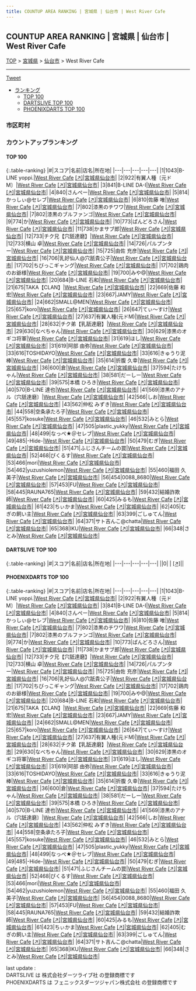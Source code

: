 ```yaml
---
title: COUNTUP AREA RANKING | 宮城県 | 仙台市 | West River Cafe
---
```

## COUNTUP AREA RANKING | 宮城県 | 仙台市 | West River Cafe

[TOP](/darts/rank/) > [宮城県](/darts/rank/宮城県/) > [仙台市](/darts/rank/宮城県/仙台市/) > West River Cafe

___

<a href="https://twitter.com/share?ref_src=twsrc%5Etfw" data-text="COUNTUP AREA RANKING | 宮城県仙台市West River Cafe" class="twitter-share-button" data-hashtags="DARTSLIVE,PHOENIXDARTS,darts,ダーツ" data-show-count="false">Tweet</a>

* [ランキング](#カウントアップランキング)
    * [TOP 100](#top-100)
    * [DARTSLIVE TOP 100](#dartslive-top-100)
    * [PHOENIXDARTS TOP 100](#phoenixdarts-top-100)

### 市区町村

<ul>

</ul>

### カウントアップランキング

#### TOP 100



{:.table-ranking}
|#|スコア|名前|店名|所在地|
|---|---|---|---|---|
|1|1043|<span class="rank-name-pd">B-LINE yoppi.</span>|<a href="/darts/rank/shops/72567.html">West River Cafe</a> <a href="https://vs.phoenixdarts.com/jp/shop/shopDetailInfo/s_72567?s_seq=72567">[↗]</a>|<a href="/darts/rank/宮城県/仙台市">宮城県仙台市</a>|
|2|922|<span class="rank-name-pd">有翼人種〔元ドM〕</span>|<a href="/darts/rank/shops/72567.html">West River Cafe</a> <a href="https://vs.phoenixdarts.com/jp/shop/shopDetailInfo/s_72567?s_seq=72567">[↗]</a>|<a href="/darts/rank/宮城県/仙台市">宮城県仙台市</a>|
|3|841|<span class="rank-name-pd">B-LINE  DA-I</span>|<a href="/darts/rank/shops/72567.html">West River Cafe</a> <a href="https://vs.phoenixdarts.com/jp/shop/shopDetailInfo/s_72567?s_seq=72567">[↗]</a>|<a href="/darts/rank/宮城県/仙台市">宮城県仙台市</a>|
|4|840|<span class="rank-name-pd">さんぺー</span>|<a href="/darts/rank/shops/72567.html">West River Cafe</a> <a href="https://vs.phoenixdarts.com/jp/shop/shopDetailInfo/s_72567?s_seq=72567">[↗]</a>|<a href="/darts/rank/宮城県/仙台市">宮城県仙台市</a>|
|5|814|<span class="rank-name-pd">かっしぃ@セレブ</span>|<a href="/darts/rank/shops/72567.html">West River Cafe</a> <a href="https://vs.phoenixdarts.com/jp/shop/shopDetailInfo/s_72567?s_seq=72567">[↗]</a>|<a href="/darts/rank/宮城県/仙台市">宮城県仙台市</a>|
|6|810|<span class="rank-name-pd"><span class="pro-icon-pd"></span>佐藤 唯</span>|<a href="/darts/rank/shops/72567.html">West River Cafe</a> <a href="https://vs.phoenixdarts.com/jp/shop/shopDetailInfo/s_72567?s_seq=72567">[↗]</a>|<a href="/darts/rank/宮城県/仙台市">宮城県仙台市</a>|
|7|802|<span class="rank-name-pd">漆黒のチワワ</span>|<a href="/darts/rank/shops/72567.html">West River Cafe</a> <a href="https://vs.phoenixdarts.com/jp/shop/shopDetailInfo/s_72567?s_seq=72567">[↗]</a>|<a href="/darts/rank/宮城県/仙台市">宮城県仙台市</a>|
|7|802|<span class="rank-name-pd">漆黒のブルファンゴ</span>|<a href="/darts/rank/shops/72567.html">West River Cafe</a> <a href="https://vs.phoenixdarts.com/jp/shop/shopDetailInfo/s_72567?s_seq=72567">[↗]</a>|<a href="/darts/rank/宮城県/仙台市">宮城県仙台市</a>|
|9|774|<span class="rank-name-pd">か</span>|<a href="/darts/rank/shops/72567.html">West River Cafe</a> <a href="https://vs.phoenixdarts.com/jp/shop/shopDetailInfo/s_72567?s_seq=72567">[↗]</a>|<a href="/darts/rank/宮城県/仙台市">宮城県仙台市</a>|
|10|773|<span class="rank-name-pd">ぱんどろさん</span>|<a href="/darts/rank/shops/72567.html">West River Cafe</a> <a href="https://vs.phoenixdarts.com/jp/shop/shopDetailInfo/s_72567?s_seq=72567">[↗]</a>|<a href="/darts/rank/宮城県/仙台市">宮城県仙台市</a>|
|11|738|<span class="rank-name-pd">かまサブ郎</span>|<a href="/darts/rank/shops/72567.html">West River Cafe</a> <a href="https://vs.phoenixdarts.com/jp/shop/shopDetailInfo/s_72567?s_seq=72567">[↗]</a>|<a href="/darts/rank/宮城県/仙台市">宮城県仙台市</a>|
|12|733|<span class="rank-name-pd">チク兄【穴舐達磨】</span>|<a href="/darts/rank/shops/72567.html">West River Cafe</a> <a href="https://vs.phoenixdarts.com/jp/shop/shopDetailInfo/s_72567?s_seq=72567">[↗]</a>|<a href="/darts/rank/宮城県/仙台市">宮城県仙台市</a>|
|12|733|<span class="rank-name-pd"><span class="pro-icon-pd"></span>横山 卓</span>|<a href="/darts/rank/shops/72567.html">West River Cafe</a> <a href="https://vs.phoenixdarts.com/jp/shop/shopDetailInfo/s_72567?s_seq=72567">[↗]</a>|<a href="/darts/rank/宮城県/仙台市">宮城県仙台市</a>|
|14|726|<span class="rank-name-pd">パルプンター</span>|<a href="/darts/rank/shops/72567.html">West River Cafe</a> <a href="https://vs.phoenixdarts.com/jp/shop/shopDetailInfo/s_72567?s_seq=72567">[↗]</a>|<a href="/darts/rank/宮城県/仙台市">宮城県仙台市</a>|
|15|725|<span class="rank-name-pd"><span class="pro-icon-pd"></span>由佐 充彦</span>|<a href="/darts/rank/shops/72567.html">West River Cafe</a> <a href="https://vs.phoenixdarts.com/jp/shop/shopDetailInfo/s_72567?s_seq=72567">[↗]</a>|<a href="/darts/rank/宮城県/仙台市">宮城県仙台市</a>|
|16|706|<span class="rank-name-pd">乳好仙人@穴舐貴公子</span>|<a href="/darts/rank/shops/72567.html">West River Cafe</a> <a href="https://vs.phoenixdarts.com/jp/shop/shopDetailInfo/s_72567?s_seq=72567">[↗]</a>|<a href="/darts/rank/宮城県/仙台市">宮城県仙台市</a>|
|17|702|<span class="rank-name-pd">ちびっこギャング</span>|<a href="/darts/rank/shops/72567.html">West River Cafe</a> <a href="https://vs.phoenixdarts.com/jp/shop/shopDetailInfo/s_72567?s_seq=72567">[↗]</a>|<a href="/darts/rank/宮城県/仙台市">宮城県仙台市</a>|
|17|702|<span class="rank-name-pd">鶏肉のお爺様</span>|<a href="/darts/rank/shops/72567.html">West River Cafe</a> <a href="https://vs.phoenixdarts.com/jp/shop/shopDetailInfo/s_72567?s_seq=72567">[↗]</a>|<a href="/darts/rank/宮城県/仙台市">宮城県仙台市</a>|
|19|700|<span class="rank-name-pd">みや@</span>|<a href="/darts/rank/shops/72567.html">West River Cafe</a> <a href="https://vs.phoenixdarts.com/jp/shop/shopDetailInfo/s_72567?s_seq=72567">[↗]</a>|<a href="/darts/rank/宮城県/仙台市">宮城県仙台市</a>|
|20|684|<span class="rank-name-pd">B-LINE 石和</span>|<a href="/darts/rank/shops/72567.html">West River Cafe</a> <a href="https://vs.phoenixdarts.com/jp/shop/shopDetailInfo/s_72567?s_seq=72567">[↗]</a>|<a href="/darts/rank/宮城県/仙台市">宮城県仙台市</a>|
|21|675|<span class="rank-name-pd">TAKA【CLAN】</span>|<a href="/darts/rank/shops/72567.html">West River Cafe</a> <a href="https://vs.phoenixdarts.com/jp/shop/shopDetailInfo/s_72567?s_seq=72567">[↗]</a>|<a href="/darts/rank/宮城県/仙台市">宮城県仙台市</a>|
|22|669|<span class="rank-name-pd"><span class="pro-icon-pd"></span>佐藤 和宏</span>|<a href="/darts/rank/shops/72567.html">West River Cafe</a> <a href="https://vs.phoenixdarts.com/jp/shop/shopDetailInfo/s_72567?s_seq=72567">[↗]</a>|<a href="/darts/rank/宮城県/仙台市">宮城県仙台市</a>|
|23|667|<span class="rank-name-pd">JAMY</span>|<a href="/darts/rank/shops/72567.html">West River Cafe</a> <a href="https://vs.phoenixdarts.com/jp/shop/shopDetailInfo/s_72567?s_seq=72567">[↗]</a>|<a href="/darts/rank/宮城県/仙台市">宮城県仙台市</a>|
|24|662|<span class="rank-name-pd">SMALL@MEN</span>|<a href="/darts/rank/shops/72567.html">West River Cafe</a> <a href="https://vs.phoenixdarts.com/jp/shop/shopDetailInfo/s_72567?s_seq=72567">[↗]</a>|<a href="/darts/rank/宮城県/仙台市">宮城県仙台市</a>|
|25|657|<span class="rank-name-pd">koro</span>|<a href="/darts/rank/shops/72567.html">West River Cafe</a> <a href="https://vs.phoenixdarts.com/jp/shop/shopDetailInfo/s_72567?s_seq=72567">[↗]</a>|<a href="/darts/rank/宮城県/仙台市">宮城県仙台市</a>|
|26|647|<span class="rank-name-pd">てぃ〜すけ</span>|<a href="/darts/rank/shops/72567.html">West River Cafe</a> <a href="https://vs.phoenixdarts.com/jp/shop/shopDetailInfo/s_72567?s_seq=72567">[↗]</a>|<a href="/darts/rank/宮城県/仙台市">宮城県仙台市</a>|
|27|637|<span class="rank-name-pd">有翼人種(元ドM)</span>|<a href="/darts/rank/shops/72567.html">West River Cafe</a> <a href="https://vs.phoenixdarts.com/jp/shop/shopDetailInfo/s_72567?s_seq=72567">[↗]</a>|<a href="/darts/rank/宮城県/仙台市">宮城県仙台市</a>|
|28|632|<span class="rank-name-pd">チク弟【乳舐達磨】</span>|<a href="/darts/rank/shops/72567.html">West River Cafe</a> <a href="https://vs.phoenixdarts.com/jp/shop/shopDetailInfo/s_72567?s_seq=72567">[↗]</a>|<a href="/darts/rank/宮城県/仙台市">宮城県仙台市</a>|
|29|630|<span class="rank-name-pd">なべちゃん</span>|<a href="/darts/rank/shops/72567.html">West River Cafe</a> <a href="https://vs.phoenixdarts.com/jp/shop/shopDetailInfo/s_72567?s_seq=72567">[↗]</a>|<a href="/darts/rank/宮城県/仙台市">宮城県仙台市</a>|
|30|629|<span class="rank-name-pd">漆黒のオギコ将軍</span>|<a href="/darts/rank/shops/72567.html">West River Cafe</a> <a href="https://vs.phoenixdarts.com/jp/shop/shopDetailInfo/s_72567?s_seq=72567">[↗]</a>|<a href="/darts/rank/宮城県/仙台市">宮城県仙台市</a>|
|31|619|<span class="rank-name-pd">ほし</span>|<a href="/darts/rank/shops/72567.html">West River Cafe</a> <a href="https://vs.phoenixdarts.com/jp/shop/shopDetailInfo/s_72567?s_seq=72567">[↗]</a>|<a href="/darts/rank/宮城県/仙台市">宮城県仙台市</a>|
|31|619|<span class="rank-name-pd"><span class="pro-icon-pd"></span>阿部 由弥</span>|<a href="/darts/rank/shops/72567.html">West River Cafe</a> <a href="https://vs.phoenixdarts.com/jp/shop/shopDetailInfo/s_72567?s_seq=72567">[↗]</a>|<a href="/darts/rank/宮城県/仙台市">宮城県仙台市</a>|
|33|616|<span class="rank-name-pd">TOSHIDAYO</span>|<a href="/darts/rank/shops/72567.html">West River Cafe</a> <a href="https://vs.phoenixdarts.com/jp/shop/shopDetailInfo/s_72567?s_seq=72567">[↗]</a>|<a href="/darts/rank/宮城県/仙台市">宮城県仙台市</a>|
|33|616|<span class="rank-name-pd">きゅうり泥棒</span>|<a href="/darts/rank/shops/72567.html">West River Cafe</a> <a href="https://vs.phoenixdarts.com/jp/shop/shopDetailInfo/s_72567?s_seq=72567">[↗]</a>|<a href="/darts/rank/宮城県/仙台市">宮城県仙台市</a>|
|35|614|<span class="rank-name-pd"><span class="pro-icon-pd"></span>折腹 久幸</span>|<a href="/darts/rank/shops/72567.html">West River Cafe</a> <a href="https://vs.phoenixdarts.com/jp/shop/shopDetailInfo/s_72567?s_seq=72567">[↗]</a>|<a href="/darts/rank/宮城県/仙台市">宮城県仙台市</a>|
|36|600|<span class="rank-name-pd">倉</span>|<a href="/darts/rank/shops/72567.html">West River Cafe</a> <a href="https://vs.phoenixdarts.com/jp/shop/shopDetailInfo/s_72567?s_seq=72567">[↗]</a>|<a href="/darts/rank/宮城県/仙台市">宮城県仙台市</a>|
|37|594|<span class="rank-name-pd">たけちゃん</span>|<a href="/darts/rank/shops/72567.html">West River Cafe</a> <a href="https://vs.phoenixdarts.com/jp/shop/shopDetailInfo/s_72567?s_seq=72567">[↗]</a>|<a href="/darts/rank/宮城県/仙台市">宮城県仙台市</a>|
|38|581|<span class="rank-name-pd">だーしー</span>|<a href="/darts/rank/shops/72567.html">West River Cafe</a> <a href="https://vs.phoenixdarts.com/jp/shop/shopDetailInfo/s_72567?s_seq=72567">[↗]</a>|<a href="/darts/rank/宮城県/仙台市">宮城県仙台市</a>|
|39|575|<span class="rank-name-pd">本橋 ひろき</span>|<a href="/darts/rank/shops/72567.html">West River Cafe</a> <a href="https://vs.phoenixdarts.com/jp/shop/shopDetailInfo/s_72567?s_seq=72567">[↗]</a>|<a href="/darts/rank/宮城県/仙台市">宮城県仙台市</a>|
|40|570|<span class="rank-name-pd">B-LINE   達也</span>|<a href="/darts/rank/shops/72567.html">West River Cafe</a> <a href="https://vs.phoenixdarts.com/jp/shop/shopDetailInfo/s_72567?s_seq=72567">[↗]</a>|<a href="/darts/rank/宮城県/仙台市">宮城県仙台市</a>|
|41|569|<span class="rank-name-pd">漆黒のアナル〔穴舐達磨〕</span>|<a href="/darts/rank/shops/72567.html">West River Cafe</a> <a href="https://vs.phoenixdarts.com/jp/shop/shopDetailInfo/s_72567?s_seq=72567">[↗]</a>|<a href="/darts/rank/宮城県/仙台市">宮城県仙台市</a>|
|42|566|<span class="rank-name-pd">しお</span>|<a href="/darts/rank/shops/72567.html">West River Cafe</a> <a href="https://vs.phoenixdarts.com/jp/shop/shopDetailInfo/s_72567?s_seq=72567">[↗]</a>|<a href="/darts/rank/宮城県/仙台市">宮城県仙台市</a>|
|43|562|<span class="rank-name-pd">仲松 みずき</span>|<a href="/darts/rank/shops/72567.html">West River Cafe</a> <a href="https://vs.phoenixdarts.com/jp/shop/shopDetailInfo/s_72567?s_seq=72567">[↗]</a>|<a href="/darts/rank/宮城県/仙台市">宮城県仙台市</a>|
|44|558|<span class="rank-name-pd">空条承たろ子</span>|<a href="/darts/rank/shops/72567.html">West River Cafe</a> <a href="https://vs.phoenixdarts.com/jp/shop/shopDetailInfo/s_72567?s_seq=72567">[↗]</a>|<a href="/darts/rank/宮城県/仙台市">宮城県仙台市</a>|
|45|557|<span class="rank-name-pd">kosuke</span>|<a href="/darts/rank/shops/72567.html">West River Cafe</a> <a href="https://vs.phoenixdarts.com/jp/shop/shopDetailInfo/s_72567?s_seq=72567">[↗]</a>|<a href="/darts/rank/宮城県/仙台市">宮城県仙台市</a>|
|46|532|<span class="rank-name-pd">みとら</span>|<a href="/darts/rank/shops/72567.html">West River Cafe</a> <a href="https://vs.phoenixdarts.com/jp/shop/shopDetailInfo/s_72567?s_seq=72567">[↗]</a>|<a href="/darts/rank/宮城県/仙台市">宮城県仙台市</a>|
|47|505|<span class="rank-name-pd">plastic_yukky</span>|<a href="/darts/rank/shops/72567.html">West River Cafe</a> <a href="https://vs.phoenixdarts.com/jp/shop/shopDetailInfo/s_72567?s_seq=72567">[↗]</a>|<a href="/darts/rank/宮城県/仙台市">宮城県仙台市</a>|
|48|499|<span class="rank-name-pd">なっぺ★＠セレブ</span>|<a href="/darts/rank/shops/72567.html">West River Cafe</a> <a href="https://vs.phoenixdarts.com/jp/shop/shopDetailInfo/s_72567?s_seq=72567">[↗]</a>|<a href="/darts/rank/宮城県/仙台市">宮城県仙台市</a>|
|49|485|<span class="rank-name-pd">-Hide-</span>|<a href="/darts/rank/shops/72567.html">West River Cafe</a> <a href="https://vs.phoenixdarts.com/jp/shop/shopDetailInfo/s_72567?s_seq=72567">[↗]</a>|<a href="/darts/rank/宮城県/仙台市">宮城県仙台市</a>|
|50|479|<span class="rank-name-pd">むぎ</span>|<a href="/darts/rank/shops/72567.html">West River Cafe</a> <a href="https://vs.phoenixdarts.com/jp/shop/shopDetailInfo/s_72567?s_seq=72567">[↗]</a>|<a href="/darts/rank/宮城県/仙台市">宮城県仙台市</a>|
|51|471|<span class="rank-name-pd">ふじさんチームの罠</span>|<a href="/darts/rank/shops/72567.html">West River Cafe</a> <a href="https://vs.phoenixdarts.com/jp/shop/shopDetailInfo/s_72567?s_seq=72567">[↗]</a>|<a href="/darts/rank/宮城県/仙台市">宮城県仙台市</a>|
|52|468|<span class="rank-name-pd">ぴくるす</span>|<a href="/darts/rank/shops/72567.html">West River Cafe</a> <a href="https://vs.phoenixdarts.com/jp/shop/shopDetailInfo/s_72567?s_seq=72567">[↗]</a>|<a href="/darts/rank/宮城県/仙台市">宮城県仙台市</a>|
|53|466|<span class="rank-name-pd">mori</span>|<a href="/darts/rank/shops/72567.html">West River Cafe</a> <a href="https://vs.phoenixdarts.com/jp/shop/shopDetailInfo/s_72567?s_seq=72567">[↗]</a>|<a href="/darts/rank/宮城県/仙台市">宮城県仙台市</a>|
|54|462|<span class="rank-name-pd">yuzushiolemon</span>|<a href="/darts/rank/shops/72567.html">West River Cafe</a> <a href="https://vs.phoenixdarts.com/jp/shop/shopDetailInfo/s_72567?s_seq=72567">[↗]</a>|<a href="/darts/rank/宮城県/仙台市">宮城県仙台市</a>|
|55|460|<span class="rank-name-pd"><span class="pro-icon-pd"></span>福田 久美子</span>|<a href="/darts/rank/shops/72567.html">West River Cafe</a> <a href="https://vs.phoenixdarts.com/jp/shop/shopDetailInfo/s_72567?s_seq=72567">[↗]</a>|<a href="/darts/rank/宮城県/仙台市">宮城県仙台市</a>|
|56|454|<span class="rank-name-pd">0088_8680</span>|<a href="/darts/rank/shops/72567.html">West River Cafe</a> <a href="https://vs.phoenixdarts.com/jp/shop/shopDetailInfo/s_72567?s_seq=72567">[↗]</a>|<a href="/darts/rank/宮城県/仙台市">宮城県仙台市</a>|
|57|453|<span class="rank-name-pd">FU</span>|<a href="/darts/rank/shops/72567.html">West River Cafe</a> <a href="https://vs.phoenixdarts.com/jp/shop/shopDetailInfo/s_72567?s_seq=72567">[↗]</a>|<a href="/darts/rank/宮城県/仙台市">宮城県仙台市</a>|
|58|445|<span class="rank-name-pd">RAUNA765</span>|<a href="/darts/rank/shops/72567.html">West River Cafe</a> <a href="https://vs.phoenixdarts.com/jp/shop/shopDetailInfo/s_72567?s_seq=72567">[↗]</a>|<a href="/darts/rank/宮城県/仙台市">宮城県仙台市</a>|
|59|432|<span class="rank-name-pd">結婚詐欺師</span>|<a href="/darts/rank/shops/72567.html">West River Cafe</a> <a href="https://vs.phoenixdarts.com/jp/shop/shopDetailInfo/s_72567?s_seq=72567">[↗]</a>|<a href="/darts/rank/宮城県/仙台市">宮城県仙台市</a>|
|60|425|<span class="rank-name-pd">みるも</span>|<a href="/darts/rank/shops/72567.html">West River Cafe</a> <a href="https://vs.phoenixdarts.com/jp/shop/shopDetailInfo/s_72567?s_seq=72567">[↗]</a>|<a href="/darts/rank/宮城県/仙台市">宮城県仙台市</a>|
|61|423|<span class="rank-name-pd">ちぃかま</span>|<a href="/darts/rank/shops/72567.html">West River Cafe</a> <a href="https://vs.phoenixdarts.com/jp/shop/shopDetailInfo/s_72567?s_seq=72567">[↗]</a>|<a href="/darts/rank/宮城県/仙台市">宮城県仙台市</a>|
|62|405|<span class="rank-name-pd">むぎの飼い主</span>|<a href="/darts/rank/shops/72567.html">West River Cafe</a> <a href="https://vs.phoenixdarts.com/jp/shop/shopDetailInfo/s_72567?s_seq=72567">[↗]</a>|<a href="/darts/rank/宮城県/仙台市">宮城県仙台市</a>|
|63|399|<span class="rank-name-pd">ごしゅてん</span>|<a href="/darts/rank/shops/72567.html">West River Cafe</a> <a href="https://vs.phoenixdarts.com/jp/shop/shopDetailInfo/s_72567?s_seq=72567">[↗]</a>|<a href="/darts/rank/宮城県/仙台市">宮城県仙台市</a>|
|64|371|<span class="rank-name-pd">サト吉んこ@chatta</span>|<a href="/darts/rank/shops/72567.html">West River Cafe</a> <a href="https://vs.phoenixdarts.com/jp/shop/shopDetailInfo/s_72567?s_seq=72567">[↗]</a>|<a href="/darts/rank/宮城県/仙台市">宮城県仙台市</a>|
|65|368|<span class="rank-name-pd">IKU</span>|<a href="/darts/rank/shops/72567.html">West River Cafe</a> <a href="https://vs.phoenixdarts.com/jp/shop/shopDetailInfo/s_72567?s_seq=72567">[↗]</a>|<a href="/darts/rank/宮城県/仙台市">宮城県仙台市</a>|
|66|348|<span class="rank-name-pd">さとみ</span>|<a href="/darts/rank/shops/72567.html">West River Cafe</a> <a href="https://vs.phoenixdarts.com/jp/shop/shopDetailInfo/s_72567?s_seq=72567">[↗]</a>|<a href="/darts/rank/宮城県/仙台市">宮城県仙台市</a>|


#### DARTSLIVE TOP 100



{:.table-ranking}
|#|スコア|名前|店名|所在地|
|---|---|---|---|---|
||0|<span class="rank-name-dl"> </span>|<a href="/darts/rank/shops/.html"></a> <a href="">[↗]</a>|<a href="/darts/rank//"></a>|


#### PHOENIXDARTS TOP 100



{:.table-ranking}
|#|スコア|名前|店名|所在地|
|---|---|---|---|---|
|1|1043|<span class="rank-name-pd">B-LINE yoppi.</span>|<a href="/darts/rank/shops/72567.html">West River Cafe</a> <a href="https://vs.phoenixdarts.com/jp/shop/shopDetailInfo/s_72567?s_seq=72567">[↗]</a>|<a href="/darts/rank/宮城県/仙台市">宮城県仙台市</a>|
|2|922|<span class="rank-name-pd">有翼人種〔元ドM〕</span>|<a href="/darts/rank/shops/72567.html">West River Cafe</a> <a href="https://vs.phoenixdarts.com/jp/shop/shopDetailInfo/s_72567?s_seq=72567">[↗]</a>|<a href="/darts/rank/宮城県/仙台市">宮城県仙台市</a>|
|3|841|<span class="rank-name-pd">B-LINE  DA-I</span>|<a href="/darts/rank/shops/72567.html">West River Cafe</a> <a href="https://vs.phoenixdarts.com/jp/shop/shopDetailInfo/s_72567?s_seq=72567">[↗]</a>|<a href="/darts/rank/宮城県/仙台市">宮城県仙台市</a>|
|4|840|<span class="rank-name-pd">さんぺー</span>|<a href="/darts/rank/shops/72567.html">West River Cafe</a> <a href="https://vs.phoenixdarts.com/jp/shop/shopDetailInfo/s_72567?s_seq=72567">[↗]</a>|<a href="/darts/rank/宮城県/仙台市">宮城県仙台市</a>|
|5|814|<span class="rank-name-pd">かっしぃ@セレブ</span>|<a href="/darts/rank/shops/72567.html">West River Cafe</a> <a href="https://vs.phoenixdarts.com/jp/shop/shopDetailInfo/s_72567?s_seq=72567">[↗]</a>|<a href="/darts/rank/宮城県/仙台市">宮城県仙台市</a>|
|6|810|<span class="rank-name-pd"><span class="pro-icon-pd"></span>佐藤 唯</span>|<a href="/darts/rank/shops/72567.html">West River Cafe</a> <a href="https://vs.phoenixdarts.com/jp/shop/shopDetailInfo/s_72567?s_seq=72567">[↗]</a>|<a href="/darts/rank/宮城県/仙台市">宮城県仙台市</a>|
|7|802|<span class="rank-name-pd">漆黒のチワワ</span>|<a href="/darts/rank/shops/72567.html">West River Cafe</a> <a href="https://vs.phoenixdarts.com/jp/shop/shopDetailInfo/s_72567?s_seq=72567">[↗]</a>|<a href="/darts/rank/宮城県/仙台市">宮城県仙台市</a>|
|7|802|<span class="rank-name-pd">漆黒のブルファンゴ</span>|<a href="/darts/rank/shops/72567.html">West River Cafe</a> <a href="https://vs.phoenixdarts.com/jp/shop/shopDetailInfo/s_72567?s_seq=72567">[↗]</a>|<a href="/darts/rank/宮城県/仙台市">宮城県仙台市</a>|
|9|774|<span class="rank-name-pd">か</span>|<a href="/darts/rank/shops/72567.html">West River Cafe</a> <a href="https://vs.phoenixdarts.com/jp/shop/shopDetailInfo/s_72567?s_seq=72567">[↗]</a>|<a href="/darts/rank/宮城県/仙台市">宮城県仙台市</a>|
|10|773|<span class="rank-name-pd">ぱんどろさん</span>|<a href="/darts/rank/shops/72567.html">West River Cafe</a> <a href="https://vs.phoenixdarts.com/jp/shop/shopDetailInfo/s_72567?s_seq=72567">[↗]</a>|<a href="/darts/rank/宮城県/仙台市">宮城県仙台市</a>|
|11|738|<span class="rank-name-pd">かまサブ郎</span>|<a href="/darts/rank/shops/72567.html">West River Cafe</a> <a href="https://vs.phoenixdarts.com/jp/shop/shopDetailInfo/s_72567?s_seq=72567">[↗]</a>|<a href="/darts/rank/宮城県/仙台市">宮城県仙台市</a>|
|12|733|<span class="rank-name-pd">チク兄【穴舐達磨】</span>|<a href="/darts/rank/shops/72567.html">West River Cafe</a> <a href="https://vs.phoenixdarts.com/jp/shop/shopDetailInfo/s_72567?s_seq=72567">[↗]</a>|<a href="/darts/rank/宮城県/仙台市">宮城県仙台市</a>|
|12|733|<span class="rank-name-pd"><span class="pro-icon-pd"></span>横山 卓</span>|<a href="/darts/rank/shops/72567.html">West River Cafe</a> <a href="https://vs.phoenixdarts.com/jp/shop/shopDetailInfo/s_72567?s_seq=72567">[↗]</a>|<a href="/darts/rank/宮城県/仙台市">宮城県仙台市</a>|
|14|726|<span class="rank-name-pd">パルプンター</span>|<a href="/darts/rank/shops/72567.html">West River Cafe</a> <a href="https://vs.phoenixdarts.com/jp/shop/shopDetailInfo/s_72567?s_seq=72567">[↗]</a>|<a href="/darts/rank/宮城県/仙台市">宮城県仙台市</a>|
|15|725|<span class="rank-name-pd"><span class="pro-icon-pd"></span>由佐 充彦</span>|<a href="/darts/rank/shops/72567.html">West River Cafe</a> <a href="https://vs.phoenixdarts.com/jp/shop/shopDetailInfo/s_72567?s_seq=72567">[↗]</a>|<a href="/darts/rank/宮城県/仙台市">宮城県仙台市</a>|
|16|706|<span class="rank-name-pd">乳好仙人@穴舐貴公子</span>|<a href="/darts/rank/shops/72567.html">West River Cafe</a> <a href="https://vs.phoenixdarts.com/jp/shop/shopDetailInfo/s_72567?s_seq=72567">[↗]</a>|<a href="/darts/rank/宮城県/仙台市">宮城県仙台市</a>|
|17|702|<span class="rank-name-pd">ちびっこギャング</span>|<a href="/darts/rank/shops/72567.html">West River Cafe</a> <a href="https://vs.phoenixdarts.com/jp/shop/shopDetailInfo/s_72567?s_seq=72567">[↗]</a>|<a href="/darts/rank/宮城県/仙台市">宮城県仙台市</a>|
|17|702|<span class="rank-name-pd">鶏肉のお爺様</span>|<a href="/darts/rank/shops/72567.html">West River Cafe</a> <a href="https://vs.phoenixdarts.com/jp/shop/shopDetailInfo/s_72567?s_seq=72567">[↗]</a>|<a href="/darts/rank/宮城県/仙台市">宮城県仙台市</a>|
|19|700|<span class="rank-name-pd">みや@</span>|<a href="/darts/rank/shops/72567.html">West River Cafe</a> <a href="https://vs.phoenixdarts.com/jp/shop/shopDetailInfo/s_72567?s_seq=72567">[↗]</a>|<a href="/darts/rank/宮城県/仙台市">宮城県仙台市</a>|
|20|684|<span class="rank-name-pd">B-LINE 石和</span>|<a href="/darts/rank/shops/72567.html">West River Cafe</a> <a href="https://vs.phoenixdarts.com/jp/shop/shopDetailInfo/s_72567?s_seq=72567">[↗]</a>|<a href="/darts/rank/宮城県/仙台市">宮城県仙台市</a>|
|21|675|<span class="rank-name-pd">TAKA【CLAN】</span>|<a href="/darts/rank/shops/72567.html">West River Cafe</a> <a href="https://vs.phoenixdarts.com/jp/shop/shopDetailInfo/s_72567?s_seq=72567">[↗]</a>|<a href="/darts/rank/宮城県/仙台市">宮城県仙台市</a>|
|22|669|<span class="rank-name-pd"><span class="pro-icon-pd"></span>佐藤 和宏</span>|<a href="/darts/rank/shops/72567.html">West River Cafe</a> <a href="https://vs.phoenixdarts.com/jp/shop/shopDetailInfo/s_72567?s_seq=72567">[↗]</a>|<a href="/darts/rank/宮城県/仙台市">宮城県仙台市</a>|
|23|667|<span class="rank-name-pd">JAMY</span>|<a href="/darts/rank/shops/72567.html">West River Cafe</a> <a href="https://vs.phoenixdarts.com/jp/shop/shopDetailInfo/s_72567?s_seq=72567">[↗]</a>|<a href="/darts/rank/宮城県/仙台市">宮城県仙台市</a>|
|24|662|<span class="rank-name-pd">SMALL@MEN</span>|<a href="/darts/rank/shops/72567.html">West River Cafe</a> <a href="https://vs.phoenixdarts.com/jp/shop/shopDetailInfo/s_72567?s_seq=72567">[↗]</a>|<a href="/darts/rank/宮城県/仙台市">宮城県仙台市</a>|
|25|657|<span class="rank-name-pd">koro</span>|<a href="/darts/rank/shops/72567.html">West River Cafe</a> <a href="https://vs.phoenixdarts.com/jp/shop/shopDetailInfo/s_72567?s_seq=72567">[↗]</a>|<a href="/darts/rank/宮城県/仙台市">宮城県仙台市</a>|
|26|647|<span class="rank-name-pd">てぃ〜すけ</span>|<a href="/darts/rank/shops/72567.html">West River Cafe</a> <a href="https://vs.phoenixdarts.com/jp/shop/shopDetailInfo/s_72567?s_seq=72567">[↗]</a>|<a href="/darts/rank/宮城県/仙台市">宮城県仙台市</a>|
|27|637|<span class="rank-name-pd">有翼人種(元ドM)</span>|<a href="/darts/rank/shops/72567.html">West River Cafe</a> <a href="https://vs.phoenixdarts.com/jp/shop/shopDetailInfo/s_72567?s_seq=72567">[↗]</a>|<a href="/darts/rank/宮城県/仙台市">宮城県仙台市</a>|
|28|632|<span class="rank-name-pd">チク弟【乳舐達磨】</span>|<a href="/darts/rank/shops/72567.html">West River Cafe</a> <a href="https://vs.phoenixdarts.com/jp/shop/shopDetailInfo/s_72567?s_seq=72567">[↗]</a>|<a href="/darts/rank/宮城県/仙台市">宮城県仙台市</a>|
|29|630|<span class="rank-name-pd">なべちゃん</span>|<a href="/darts/rank/shops/72567.html">West River Cafe</a> <a href="https://vs.phoenixdarts.com/jp/shop/shopDetailInfo/s_72567?s_seq=72567">[↗]</a>|<a href="/darts/rank/宮城県/仙台市">宮城県仙台市</a>|
|30|629|<span class="rank-name-pd">漆黒のオギコ将軍</span>|<a href="/darts/rank/shops/72567.html">West River Cafe</a> <a href="https://vs.phoenixdarts.com/jp/shop/shopDetailInfo/s_72567?s_seq=72567">[↗]</a>|<a href="/darts/rank/宮城県/仙台市">宮城県仙台市</a>|
|31|619|<span class="rank-name-pd">ほし</span>|<a href="/darts/rank/shops/72567.html">West River Cafe</a> <a href="https://vs.phoenixdarts.com/jp/shop/shopDetailInfo/s_72567?s_seq=72567">[↗]</a>|<a href="/darts/rank/宮城県/仙台市">宮城県仙台市</a>|
|31|619|<span class="rank-name-pd"><span class="pro-icon-pd"></span>阿部 由弥</span>|<a href="/darts/rank/shops/72567.html">West River Cafe</a> <a href="https://vs.phoenixdarts.com/jp/shop/shopDetailInfo/s_72567?s_seq=72567">[↗]</a>|<a href="/darts/rank/宮城県/仙台市">宮城県仙台市</a>|
|33|616|<span class="rank-name-pd">TOSHIDAYO</span>|<a href="/darts/rank/shops/72567.html">West River Cafe</a> <a href="https://vs.phoenixdarts.com/jp/shop/shopDetailInfo/s_72567?s_seq=72567">[↗]</a>|<a href="/darts/rank/宮城県/仙台市">宮城県仙台市</a>|
|33|616|<span class="rank-name-pd">きゅうり泥棒</span>|<a href="/darts/rank/shops/72567.html">West River Cafe</a> <a href="https://vs.phoenixdarts.com/jp/shop/shopDetailInfo/s_72567?s_seq=72567">[↗]</a>|<a href="/darts/rank/宮城県/仙台市">宮城県仙台市</a>|
|35|614|<span class="rank-name-pd"><span class="pro-icon-pd"></span>折腹 久幸</span>|<a href="/darts/rank/shops/72567.html">West River Cafe</a> <a href="https://vs.phoenixdarts.com/jp/shop/shopDetailInfo/s_72567?s_seq=72567">[↗]</a>|<a href="/darts/rank/宮城県/仙台市">宮城県仙台市</a>|
|36|600|<span class="rank-name-pd">倉</span>|<a href="/darts/rank/shops/72567.html">West River Cafe</a> <a href="https://vs.phoenixdarts.com/jp/shop/shopDetailInfo/s_72567?s_seq=72567">[↗]</a>|<a href="/darts/rank/宮城県/仙台市">宮城県仙台市</a>|
|37|594|<span class="rank-name-pd">たけちゃん</span>|<a href="/darts/rank/shops/72567.html">West River Cafe</a> <a href="https://vs.phoenixdarts.com/jp/shop/shopDetailInfo/s_72567?s_seq=72567">[↗]</a>|<a href="/darts/rank/宮城県/仙台市">宮城県仙台市</a>|
|38|581|<span class="rank-name-pd">だーしー</span>|<a href="/darts/rank/shops/72567.html">West River Cafe</a> <a href="https://vs.phoenixdarts.com/jp/shop/shopDetailInfo/s_72567?s_seq=72567">[↗]</a>|<a href="/darts/rank/宮城県/仙台市">宮城県仙台市</a>|
|39|575|<span class="rank-name-pd">本橋 ひろき</span>|<a href="/darts/rank/shops/72567.html">West River Cafe</a> <a href="https://vs.phoenixdarts.com/jp/shop/shopDetailInfo/s_72567?s_seq=72567">[↗]</a>|<a href="/darts/rank/宮城県/仙台市">宮城県仙台市</a>|
|40|570|<span class="rank-name-pd">B-LINE   達也</span>|<a href="/darts/rank/shops/72567.html">West River Cafe</a> <a href="https://vs.phoenixdarts.com/jp/shop/shopDetailInfo/s_72567?s_seq=72567">[↗]</a>|<a href="/darts/rank/宮城県/仙台市">宮城県仙台市</a>|
|41|569|<span class="rank-name-pd">漆黒のアナル〔穴舐達磨〕</span>|<a href="/darts/rank/shops/72567.html">West River Cafe</a> <a href="https://vs.phoenixdarts.com/jp/shop/shopDetailInfo/s_72567?s_seq=72567">[↗]</a>|<a href="/darts/rank/宮城県/仙台市">宮城県仙台市</a>|
|42|566|<span class="rank-name-pd">しお</span>|<a href="/darts/rank/shops/72567.html">West River Cafe</a> <a href="https://vs.phoenixdarts.com/jp/shop/shopDetailInfo/s_72567?s_seq=72567">[↗]</a>|<a href="/darts/rank/宮城県/仙台市">宮城県仙台市</a>|
|43|562|<span class="rank-name-pd">仲松 みずき</span>|<a href="/darts/rank/shops/72567.html">West River Cafe</a> <a href="https://vs.phoenixdarts.com/jp/shop/shopDetailInfo/s_72567?s_seq=72567">[↗]</a>|<a href="/darts/rank/宮城県/仙台市">宮城県仙台市</a>|
|44|558|<span class="rank-name-pd">空条承たろ子</span>|<a href="/darts/rank/shops/72567.html">West River Cafe</a> <a href="https://vs.phoenixdarts.com/jp/shop/shopDetailInfo/s_72567?s_seq=72567">[↗]</a>|<a href="/darts/rank/宮城県/仙台市">宮城県仙台市</a>|
|45|557|<span class="rank-name-pd">kosuke</span>|<a href="/darts/rank/shops/72567.html">West River Cafe</a> <a href="https://vs.phoenixdarts.com/jp/shop/shopDetailInfo/s_72567?s_seq=72567">[↗]</a>|<a href="/darts/rank/宮城県/仙台市">宮城県仙台市</a>|
|46|532|<span class="rank-name-pd">みとら</span>|<a href="/darts/rank/shops/72567.html">West River Cafe</a> <a href="https://vs.phoenixdarts.com/jp/shop/shopDetailInfo/s_72567?s_seq=72567">[↗]</a>|<a href="/darts/rank/宮城県/仙台市">宮城県仙台市</a>|
|47|505|<span class="rank-name-pd">plastic_yukky</span>|<a href="/darts/rank/shops/72567.html">West River Cafe</a> <a href="https://vs.phoenixdarts.com/jp/shop/shopDetailInfo/s_72567?s_seq=72567">[↗]</a>|<a href="/darts/rank/宮城県/仙台市">宮城県仙台市</a>|
|48|499|<span class="rank-name-pd">なっぺ★＠セレブ</span>|<a href="/darts/rank/shops/72567.html">West River Cafe</a> <a href="https://vs.phoenixdarts.com/jp/shop/shopDetailInfo/s_72567?s_seq=72567">[↗]</a>|<a href="/darts/rank/宮城県/仙台市">宮城県仙台市</a>|
|49|485|<span class="rank-name-pd">-Hide-</span>|<a href="/darts/rank/shops/72567.html">West River Cafe</a> <a href="https://vs.phoenixdarts.com/jp/shop/shopDetailInfo/s_72567?s_seq=72567">[↗]</a>|<a href="/darts/rank/宮城県/仙台市">宮城県仙台市</a>|
|50|479|<span class="rank-name-pd">むぎ</span>|<a href="/darts/rank/shops/72567.html">West River Cafe</a> <a href="https://vs.phoenixdarts.com/jp/shop/shopDetailInfo/s_72567?s_seq=72567">[↗]</a>|<a href="/darts/rank/宮城県/仙台市">宮城県仙台市</a>|
|51|471|<span class="rank-name-pd">ふじさんチームの罠</span>|<a href="/darts/rank/shops/72567.html">West River Cafe</a> <a href="https://vs.phoenixdarts.com/jp/shop/shopDetailInfo/s_72567?s_seq=72567">[↗]</a>|<a href="/darts/rank/宮城県/仙台市">宮城県仙台市</a>|
|52|468|<span class="rank-name-pd">ぴくるす</span>|<a href="/darts/rank/shops/72567.html">West River Cafe</a> <a href="https://vs.phoenixdarts.com/jp/shop/shopDetailInfo/s_72567?s_seq=72567">[↗]</a>|<a href="/darts/rank/宮城県/仙台市">宮城県仙台市</a>|
|53|466|<span class="rank-name-pd">mori</span>|<a href="/darts/rank/shops/72567.html">West River Cafe</a> <a href="https://vs.phoenixdarts.com/jp/shop/shopDetailInfo/s_72567?s_seq=72567">[↗]</a>|<a href="/darts/rank/宮城県/仙台市">宮城県仙台市</a>|
|54|462|<span class="rank-name-pd">yuzushiolemon</span>|<a href="/darts/rank/shops/72567.html">West River Cafe</a> <a href="https://vs.phoenixdarts.com/jp/shop/shopDetailInfo/s_72567?s_seq=72567">[↗]</a>|<a href="/darts/rank/宮城県/仙台市">宮城県仙台市</a>|
|55|460|<span class="rank-name-pd"><span class="pro-icon-pd"></span>福田 久美子</span>|<a href="/darts/rank/shops/72567.html">West River Cafe</a> <a href="https://vs.phoenixdarts.com/jp/shop/shopDetailInfo/s_72567?s_seq=72567">[↗]</a>|<a href="/darts/rank/宮城県/仙台市">宮城県仙台市</a>|
|56|454|<span class="rank-name-pd">0088_8680</span>|<a href="/darts/rank/shops/72567.html">West River Cafe</a> <a href="https://vs.phoenixdarts.com/jp/shop/shopDetailInfo/s_72567?s_seq=72567">[↗]</a>|<a href="/darts/rank/宮城県/仙台市">宮城県仙台市</a>|
|57|453|<span class="rank-name-pd">FU</span>|<a href="/darts/rank/shops/72567.html">West River Cafe</a> <a href="https://vs.phoenixdarts.com/jp/shop/shopDetailInfo/s_72567?s_seq=72567">[↗]</a>|<a href="/darts/rank/宮城県/仙台市">宮城県仙台市</a>|
|58|445|<span class="rank-name-pd">RAUNA765</span>|<a href="/darts/rank/shops/72567.html">West River Cafe</a> <a href="https://vs.phoenixdarts.com/jp/shop/shopDetailInfo/s_72567?s_seq=72567">[↗]</a>|<a href="/darts/rank/宮城県/仙台市">宮城県仙台市</a>|
|59|432|<span class="rank-name-pd">結婚詐欺師</span>|<a href="/darts/rank/shops/72567.html">West River Cafe</a> <a href="https://vs.phoenixdarts.com/jp/shop/shopDetailInfo/s_72567?s_seq=72567">[↗]</a>|<a href="/darts/rank/宮城県/仙台市">宮城県仙台市</a>|
|60|425|<span class="rank-name-pd">みるも</span>|<a href="/darts/rank/shops/72567.html">West River Cafe</a> <a href="https://vs.phoenixdarts.com/jp/shop/shopDetailInfo/s_72567?s_seq=72567">[↗]</a>|<a href="/darts/rank/宮城県/仙台市">宮城県仙台市</a>|
|61|423|<span class="rank-name-pd">ちぃかま</span>|<a href="/darts/rank/shops/72567.html">West River Cafe</a> <a href="https://vs.phoenixdarts.com/jp/shop/shopDetailInfo/s_72567?s_seq=72567">[↗]</a>|<a href="/darts/rank/宮城県/仙台市">宮城県仙台市</a>|
|62|405|<span class="rank-name-pd">むぎの飼い主</span>|<a href="/darts/rank/shops/72567.html">West River Cafe</a> <a href="https://vs.phoenixdarts.com/jp/shop/shopDetailInfo/s_72567?s_seq=72567">[↗]</a>|<a href="/darts/rank/宮城県/仙台市">宮城県仙台市</a>|
|63|399|<span class="rank-name-pd">ごしゅてん</span>|<a href="/darts/rank/shops/72567.html">West River Cafe</a> <a href="https://vs.phoenixdarts.com/jp/shop/shopDetailInfo/s_72567?s_seq=72567">[↗]</a>|<a href="/darts/rank/宮城県/仙台市">宮城県仙台市</a>|
|64|371|<span class="rank-name-pd">サト吉んこ@chatta</span>|<a href="/darts/rank/shops/72567.html">West River Cafe</a> <a href="https://vs.phoenixdarts.com/jp/shop/shopDetailInfo/s_72567?s_seq=72567">[↗]</a>|<a href="/darts/rank/宮城県/仙台市">宮城県仙台市</a>|
|65|368|<span class="rank-name-pd">IKU</span>|<a href="/darts/rank/shops/72567.html">West River Cafe</a> <a href="https://vs.phoenixdarts.com/jp/shop/shopDetailInfo/s_72567?s_seq=72567">[↗]</a>|<a href="/darts/rank/宮城県/仙台市">宮城県仙台市</a>|
|66|348|<span class="rank-name-pd">さとみ</span>|<a href="/darts/rank/shops/72567.html">West River Cafe</a> <a href="https://vs.phoenixdarts.com/jp/shop/shopDetailInfo/s_72567?s_seq=72567">[↗]</a>|<a href="/darts/rank/宮城県/仙台市">宮城県仙台市</a>|


<div class="footer border-top border-gray-light mt-5 pt-3 text-right text-gray">
    last update : <span style="font-weight: italic" id="foot_last_modified"></span><br />
    DARTSLIVE は 株式会社ダーツライブ社 の登録商標です<br />
    PHOENIXDARTS は フェニックスダーツジャパン株式会社 の登録商標です<br />
</div>

<script src="https://cdnjs.cloudflare.com/ajax/libs/jquery.tablesorter/2.31.3/js/jquery.tablesorter.min.js" integrity="sha512-qzgd5cYSZcosqpzpn7zF2ZId8f/8CHmFKZ8j7mU4OUXTNRd5g+ZHBPsgKEwoqxCtdQvExE5LprwwPAgoicguNg==" crossorigin="anonymous" referrerpolicy="no-referrer"></script>
<link rel="stylesheet" href="https://cdnjs.cloudflare.com/ajax/libs/jquery.tablesorter/2.31.3/css/theme.default.min.css" integrity="sha512-wghhOJkjQX0Lh3NSWvNKeZ0ZpNn+SPVXX1Qyc9OCaogADktxrBiBdKGDoqVUOyhStvMBmJQ8ZdMHiR3wuEq8+w==" crossorigin="anonymous" referrerpolicy="no-referrer" />
<script>
$(function() {
    $(".table-ranking").tablesorter({sortList:[[0, 0]]});
    $("#foot_last_modified").text(formatDate(new Date(document.lastModified), 'yyyy-MM-dd HH:mm:ss'));
});
</script>

<script async src="https://platform.twitter.com/widgets.js" charset="utf-8"></script>